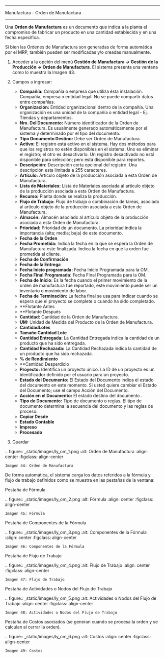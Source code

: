 **********************************
Manufactura - Orden de Manufactura
**********************************

Una **Orden de Manufactura** es un documento que indica a la planta el compromiso de fabricar un producto en una cantidad establecida y en una fecha específica.

Si bien las Ordenes de Manufactura son generadas de forma automática por el MRP, también pueden ser modificadas y/o creadas manualmente.

1. Acceder a la opción del menú **Gestión de Manufactura →  Gestión de la Producción → Orden de Manufactura**. El sistema presenta una ventana como lo muestra la Imagen 43.
2. Campos a ingresar:
	* **Compañía:** Compañía o empresa que utiliza ésta instalación. Compañía, empresa o entidad legal. No se puede compartir datos entre compañías.
	* **Organización:** Entidad organizacional dentro de la compañía. Una organización es una unidad de la compañía o entidad legal - Ej. Tiendas y departamentos.
	* **Nro. Del Documento:** Número identificador de la Orden de Manufactura. Es usualmente generado automáticamente por el sistema y determinado por el tipo del documento.
	* **Tipo Documento Destino:** Debe ser Orden de Manufactura.
	* **Activo:** El registro está activo en el sistema. Hay dos métodos para que los registros no estén disponibles en el sistema: Uno es eliminar el registro; el otro es desactivarlo. Un registro desactivado no está disponible para selección; pero está disponible para reportes.
	* **Descripción:** Descripción corta opcional del registro. Una descripción esta limitada a 255 caracteres.
	* **Artículo:** Artículo objeto de la producción asociada a esta Orden de Manufactura.
	* **Lista de Materiales:** Lista de Materiales asociada al artículo objeto de la producción asociada a esta Orden de Manufactura.
	* **Recurso:** Planta donde se realiza la producción.
	* **Flujo de Trabajo:** Flujo de trabajo o combinación de tareas, asociado al artículo objeto de la producción asociada a esta Orden de Manufactura.
	* **Almacén:** Almacén asociado al artículo objeto de la producción asociada a esta Orden de Manufactura.
	* **Prioridad:** Prioridad de un documento. La prioridad indica la importancia (alta; media; baja) de este documento.
	* **Fecha de la Orden**
	* **Fecha Prometida:** Indica la fecha en la que se espera la Orden de Manufactura este finalizada. Indica la fecha en que la orden fue prometida al cliente.
	* **Fecha de Confirmación**
	* **Fecha de la Entrega**
	* **Fecha Inicio programada:** Fecha Inicio Programada para la OM.
	* **Fecha Final Programada:** Fecha Final Programada para la OM.
	* **Fecha de Inicio:** Es la fecha cuando el primer movimiento de la orden de manufactura fue reportado, este movimiento puede ser un inventario o movimiento de labor.
	* **Fecha de Terminación:** La fecha final se usa para indicar cuando se espera que el proyecto se complete o cuando ha sido completado.
	* **Flotante Antes
	* **Flotante Después
	* **Cantidad:** Cantidad de la Orden de Manufactura.
	* **UM:** Unidad de Medida del Producto de la Orden de Manufactura.
	* **CantidadLotes**
	* **Tamaño Cantidad Lote**
	* **Cantidad Entregada:** La Cantidad Entregada indica la cantidad de un producto que ha sido entregada.
	* **Cantidad Rechazada:** La Cantidad Rechazada indica la cantidad de un producto que ha sido rechazada.
	* **% de Rendimiento**
	* **Cantidad Desperdicio
	* **Proyecto:** Identifica un proyecto único. La ID de un proyecto es un identificador definido por el usuario para un proyecto.
	* **Estado del Documento:** El Estado del Documento indica el estado del documento en este momento. Si usted quiere cambiar el Estado del Documento; use el campo Acción del Documento.
	* **Acción en el Documento:** El estado destino del documento .
	* **Tipo de Documento:** Tipo de documento o reglas. El tipo de documento determina la secuencia del documento y las reglas de proceso.
	* **Copiar Desde**
	* **Estado Contable**
	* **Impreso**
	* **Procesado**

3. Guardar

.. figure:: _static/images/ly_om_1.png
    :alt: Orden de Manufactura
    :align: center
    :figclass: align-center

    Imagen 44: Orden de Manufactura

De forma automática, el sistema carga los datos referidos a la fórmula y flujo de trabajo definidos como se muestra en las pestañas de la ventana:

Pestaña de Fórmula

.. figure:: _static/images/ly_om_2.png
    :alt: Fórmula
    :align: center
    :figclass: align-center

    Imagen 45: Fórmula

Pestaña de Componentes de la Fórmula

.. figure:: _static/images/ly_om_3.png
    :alt: Componentes de la Fórmula
    :align: center
    :figclass: align-center

    Imagen 46: Componentes de la Fórmula

Pestaña de Flujo de Trabajo

.. figure:: _static/images/ly_om_4.png
    :alt: Flujo de Trabajo
    :align: center
    :figclass: align-center

    Imagen 47: Flujo de Trabajo

Pestaña de Actividades o Nodos del Flujo de Trabajo

.. figure:: _static/images/ly_om_5.png
    :alt: Actividades o Nodos del Flujo de Trabajo
    :align: center
    :figclass: align-center

    Imagen 48: Actividades o Nodos del Flujo de Trabajo

Pestaña de Costos asociados (se generan cuando se procesa la orden y se calculan al cerrar la orden).

.. figure:: _static/images/ly_om_6.png
    :alt: Costos
    :align: center
    :figclass: align-center

    Imagen 49: Costos

